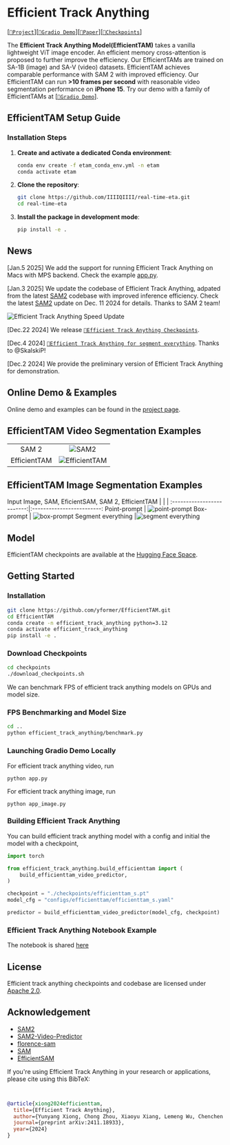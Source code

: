 # Efficient Track Anything
[[`📕Project`](https://yformer.github.io/efficient-track-anything/)][[`🤗Gradio Demo`](https://10f00f01361a8328a4.gradio.live)][[`📕Paper`](https://arxiv.org/pdf/2411.18933)][[`🤗Checkpoints`]](https://huggingface.co/yunyangx/efficient-track-anything/tree/main)

The **Efficient Track Anything Model(EfficientTAM)** takes a vanilla lightweight ViT image encoder. An efficient memory cross-attention is proposed to further improve the efficiency. Our EfficientTAMs are trained on SA-1B (image) and SA-V (video) datasets. EfficientTAM achieves comparable performance with SAM 2 with improved efficiency. Our EfficientTAM can run **>10 frames per second** with reasonable video segmentation performance on **iPhone 15**. Try our demo with a family of EfficientTAMs at [[`🤗Gradio Demo`](https://10f00f01361a8328a4.gradio.live)].


## EfficientTAM Setup Guide

### Installation Steps

1. **Create and activate a dedicated Conda environment**:
   ```bash
   conda env create -f etam_conda_env.yml -n etam
   conda activate etam
   ```

2. **Clone the repository**:
   ```bash
   git clone https://github.com/IIIIQIIII/real-time-eta.git
   cd real-time-eta
   ```

3. **Install the package in development mode**:
   ```bash
   pip install -e .
   ```

## News
[Jan.5 2025] We add the support for running Efficient Track Anything on Macs with MPS backend. Check the example [app.py](https://github.com/yformer/EfficientTAM/blob/main/app.py).

[Jan.3 2025] We update the codebase of Efficient Track Anything, adpated from the latest [SAM2](https://github.com/facebookresearch/sam2) codebase with improved inference efficiency. Check the latest [SAM2](https://github.com/facebookresearch/sam2) update on Dec. 11 2024 for details. Thanks to SAM 2 team!

![Efficient Track Anything Speed Update](figs/examples/speed_vs_latency_update.png)

[Dec.22 2024] We release [`🤗Efficient Track Anything Checkpoints`](https://huggingface.co/yunyangx/efficient-track-anything/tree/main).

[Dec.4 2024] [`🤗Efficient Track Anything for segment everything`](https://5239f8e221db7ee8a0.gradio.live/). Thanks to @SkalskiP!

[Dec.2 2024] We provide the preliminary version of Efficient Track Anything for demonstration.

## Online Demo & Examples
Online demo and examples can be found in the [project page](https://yformer.github.io/efficient-track-anything/).

## EfficientTAM Video Segmentation Examples
  |   |   |
:-------------------------:|:-------------------------:
SAM 2 | ![SAM2](figs/examples/sam2_video_segmentation.png)
EfficientTAM |  ![EfficientTAM](figs/examples/efficienttam_video_segmentation.png)

## EfficientTAM Image Segmentation Examples
Input Image, SAM, EficientSAM, SAM 2, EfficientTAM
  |   |   |
:-------------------------:|:-------------------------:
Point-prompt | ![point-prompt](figs/examples/demo_img_point.png)
Box-prompt |  ![box-prompt](figs/examples/demo_img_box.png)
Segment everything |![segment everything](figs/examples/demo_img_everything.png)

## Model
EfficientTAM checkpoints are available at the [Hugging Face Space](https://huggingface.co/yunyangx/efficient-track-anything/tree/main).

## Getting Started

### Installation

```bash
git clone https://github.com/yformer/EfficientTAM.git
cd EfficientTAM
conda create -n efficient_track_anything python=3.12
conda activate efficient_track_anything
pip install -e .
```
### Download Checkpoints

```bash
cd checkpoints
./download_checkpoints.sh
```

We can benchmark FPS of efficient track anything models on GPUs and model size.

### FPS Benchmarking and Model Size

```bash
cd ..
python efficient_track_anything/benchmark.py
```

### Launching Gradio Demo Locally
For efficient track anything video, run
```
python app.py
```
For efficient track anything image, run
```
python app_image.py
```


### Building Efficient Track Anything
You can build efficient track anything model with a config and initial the model with a checkpoint,
```python
import torch

from efficient_track_anything.build_efficienttam import (
    build_efficienttam_video_predictor,
)

checkpoint = "./checkpoints/efficienttam_s.pt"
model_cfg = "configs/efficienttam/efficienttam_s.yaml"

predictor = build_efficienttam_video_predictor(model_cfg, checkpoint)
```

### Efficient Track Anything Notebook Example
The notebook is shared [here](https://github.com/yformer/EfficientTAM/blob/main/notebooks)

## License
Efficient track anything checkpoints and codebase are licensed under [Apache 2.0](./LICENSE).

## Acknowledgement

+ [SAM2](https://github.com/facebookresearch/sam2)
+ [SAM2-Video-Predictor](https://huggingface.co/spaces/fffiloni/SAM2-Video-Predictor)
+ [florence-sam](https://huggingface.co/spaces/SkalskiP/florence-sam)
+ [SAM](https://github.com/facebookresearch/segment-anything)
+ [EfficientSAM](https://github.com/yformer/EfficientSAM)

If you're using Efficient Track Anything in your research or applications, please cite using this BibTeX:
```bibtex


@article{xiong2024efficienttam,
  title={Efficient Track Anything},
  author={Yunyang Xiong, Chong Zhou, Xiaoyu Xiang, Lemeng Wu, Chenchen Zhu, Zechun Liu, Saksham Suri, Balakrishnan Varadarajan, Ramya Akula, Forrest Iandola, Raghuraman Krishnamoorthi, Bilge Soran, Vikas Chandra},
  journal={preprint arXiv:2411.18933},
  year={2024}
}
```
